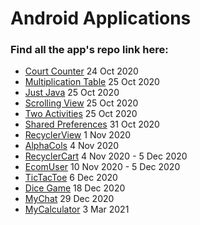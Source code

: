 # Android Applications

### Find all the app's repo link here:


* [Court Counter](https://github.com/Coder481/CourtCounter)     24 Oct 2020
* [Multiplication Table](https://github.com/Coder481/MultiplicationTable)    25 Oct 2020
* [Just Java](https://github.com/Coder481/JustJava)     25 Oct 2020
* [Scrolling View](https://github.com/Coder481/ScrollingView)     25 Oct 2020
* [Two Activities](https://github.com/Coder481/TwoActivities)     25 Oct 2020
* [Shared Preferences](https://github.com/Coder481/SharedPreferences)     31 Oct 2020
* [RecyclerView](https://github.com/Coder481/RecyclerView)     1 Nov 2020
* [AlphaCols](https://github.com/Coder481/AlphaCols)     4 Nov 2020
* [RecyclerCart](https://github.com/Coder481/RecycleCart)     4 Nov 2020 - 5 Dec 2020
* [EcomUser](https://github.com/Coder481/EcomUser/tree/master)     10 Nov 2020 - 5 Dec 2020
* [TicTacToe](https://github.com/Coder481/TicTacToe/tree/master)     6 Dec 2020
* [Dice Game](https://github.com/Coder481/DiceGame/tree/master) 18 Dec 2020
* [MyChat](https://github.com/Coder481/MyChat) 29 Dec 2020
* [MyCalculator](https://github.com/Coder481/MyCalculator/tree/master) 3 Mar 2021
